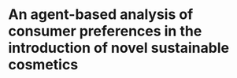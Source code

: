 # An agent-based analysis of consumer preferences in the introduction of novel sustainable cosmetics

